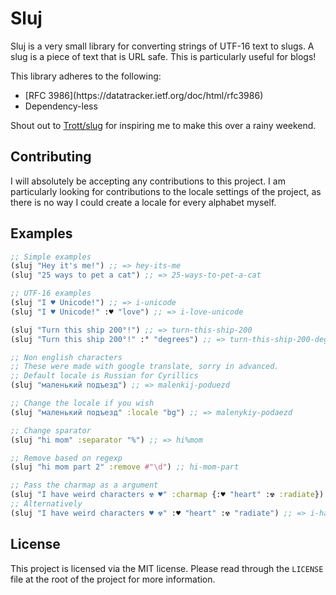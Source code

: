 # Sluj
Sluj is a very small library for converting strings of UTF-16 text to slugs. A slug is a piece of text that is URL safe. This is particularly useful for blogs!

This library adheres to the following:
<ul>
    <li>
        [RFC 3986](https://datatracker.ietf.org/doc/html/rfc3986)
    </li>
    <li>
        Dependency-less
    </li>
</ul>

Shout out to [Trott/slug](https://github.com/Trott/slug) for inspiring me to make this over a rainy weekend.

## Contributing
I will absolutely be accepting any contributions to this project. I am particularly looking for contributions to the locale settings of the project, as there is no way I could create a locale for every alphabet myself.

## Examples
```clojure
;; Simple examples
(sluj "Hey it's me!") ;; => hey-its-me
(sluj "25 ways to pet a cat") ;; => 25-ways-to-pet-a-cat

;; UTF-16 examples
(sluj "I ♥ Unicode!") ;; => i-unicode
(sluj "I ♥ Unicode!" :♥ "love") ;; => i-love-unicode

(sluj "Turn this ship 200°!") ;; => turn-this-ship-200
(sluj "Turn this ship 200°!" :° "degrees") ;; => turn-this-ship-200-degrees

;; Non english characters
;; These were made with google translate, sorry in advanced.
;; Default locale is Russian for Cyrillics
(sluj "маленький подъезд") ;; => malenkij-poduezd

;; Change the locale if you wish
(sluj "маленький подъезд" :locale "bg") ;; => malenykiy-podaezd

;; Change sparator
(sluj "hi mom" :separator "%") ;; => hi%mom

;; Remove based on regexp
(sluj "hi mom part 2" :remove #"\d") ;; hi-mom-part

;; Pass the charmap as a argument
(sluj "I have weird characters ☢ ♥" :charmap {:♥ "heart" :☢ :radiate}) ;; => i-have-weird-characters-radiate-heart
;; Alternatively
(sluj "I have weird characters ♥ ☢" :♥ "heart" :☢ "radiate") ;; => i-have-weird-characters-radiate-heart
```
## License
This project is licensed via the MIT license. Please read through the `LICENSE` file at the root of the project for more information.
